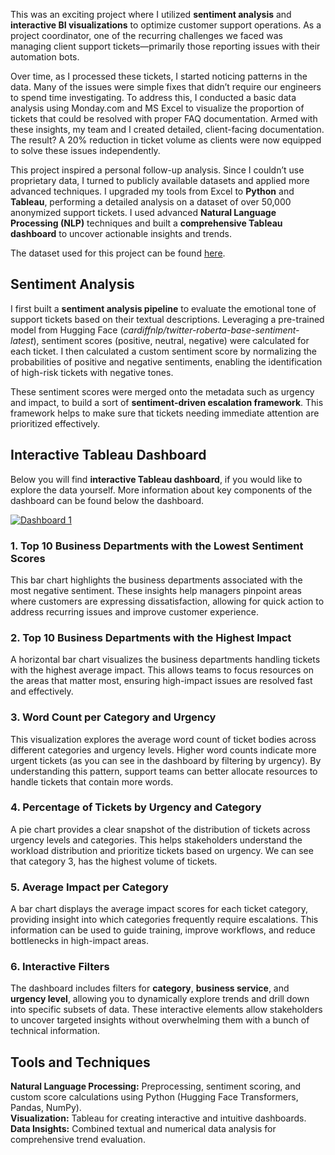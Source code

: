 <!-- title: Interactive Ticket Insights and Trend Analysis Tableau Dashboard -->
<!-- featured_image: https://raw.githubusercontent.com/amberwalker-ds/amberwalker-ds.github.io/master/assets/images/trend-analysis.PNG-->
<!-- categories: data_analysis -->
<!-- <figure>
    <img src="https://raw.githubusercontent.com/amberwalker-ds/amberwalker-ds.github.io/master/assets/images/trend-analysis.PNG" 
    alt="data analysis" width="1000" height="700">
</figure> -->
<body>
    <!DOCTYPE html>
<html lang="en">
<head>
    <meta charset="UTF-8">
    <meta name="viewport" content="width=device-width, initial-scale=1.0">
    <title>Interactive Ticket Insights and Trend Analysis Dashboard</title>
</head>
<body>
<div>
    <p>
        This was an exciting project where I utilized <strong>sentiment analysis</strong> and 
        <strong>interactive BI visualizations</strong> to optimize customer support operations. 
        As a project coordinator, one of the recurring challenges we faced was managing client 
        support tickets—primarily those reporting issues with their automation bots.
    </p>
    <p>
        Over time, as I processed these tickets, I started noticing patterns in the data. 
        Many of the issues were simple fixes that didn’t require our engineers to spend time investigating. 
        To address this, I conducted a basic data analysis using Monday.com and MS Excel to visualize 
        the proportion of tickets that could be resolved with proper FAQ documentation. Armed with these 
        insights, my team and I created detailed, client-facing documentation. The result? A 20% reduction 
        in ticket volume as clients were now equipped to solve these issues independently.
    </p>
    <p>
        This project inspired a personal follow-up analysis. Since I couldn’t use proprietary data, 
        I turned to publicly available datasets and applied more advanced techniques. I upgraded my 
        tools from Excel to <strong>Python</strong> and <strong>Tableau</strong>, performing a detailed 
        analysis on a dataset of over 50,000 anonymized support tickets. I used advanced 
        <strong>Natural Language Processing (NLP)</strong> techniques and built a 
        <strong>comprehensive Tableau dashboard</strong> to uncover actionable insights and trends.
    </p>
    <p>
        The dataset used for this project can be found 
        <a href="https://github.com/karolzak/support-tickets-classification#22-dataset" class="modern-link">
        here</a>.
    </p>
</div>
    <h2>Sentiment Analysis</h2>
    <p>
        I first built a <strong>sentiment analysis pipeline</strong> to evaluate the emotional tone of support tickets based on their textual descriptions. 
        Leveraging a pre-trained model from Hugging Face (<em>cardiffnlp/twitter-roberta-base-sentiment-latest</em>), sentiment scores (positive, neutral, negative) were calculated for 
        each ticket. I then calculated a custom sentiment score by normalizing the probabilities of positive and negative sentiments, enabling the identification of high-risk tickets with negative tones. 
    </p>
    <p>
        These sentiment scores were merged onto the metadata such as urgency and impact, to build a sort of <strong>sentiment-driven escalation framework</strong>. This framework 
        helps to make sure that tickets needing immediate attention are prioritized effectively.
    </p>
    <h2>Interactive Tableau Dashboard</h2>
    <p>Below you will find <strong>interactive Tableau dashboard</strong>, if you would like to explore the data yourself. More information about key components of the dashboard can be found below the dashboard.
    </p>
    <div class='tableauPlaceholder' id='viz1735368220011' style='position: relative'><noscript><a href='#'><img alt='Dashboard 1 ' src='https:&#47;&#47;public.tableau.com&#47;static&#47;images&#47;In&#47;InteractiveTicketInsightsandTrendAnalysisDashboard&#47;Dashboard1&#47;1_rss.png' style='border: none' /></a></noscript><object class='tableauViz'  style='display:none;'><param name='host_url' value='https%3A%2F%2Fpublic.tableau.com%2F' /> <param name='embed_code_version' value='3' /> <param name='site_root' value='' /><param name='name' value='InteractiveTicketInsightsandTrendAnalysisDashboard&#47;Dashboard1' /><param name='tabs' value='no' /><param name='toolbar' value='yes' /><param name='static_image' value='https:&#47;&#47;public.tableau.com&#47;static&#47;images&#47;In&#47;InteractiveTicketInsightsandTrendAnalysisDashboard&#47;Dashboard1&#47;1.png' /> <param name='animate_transition' value='yes' /><param name='display_static_image' value='yes' /><param name='display_spinner' value='yes' /><param name='display_overlay' value='yes' /><param name='display_count' value='yes' /><param name='language' value='en-US' /><param name='filter' value='publish=yes' /></object></div>                <script type='text/javascript'>                    var divElement = document.getElementById('viz1735368220011');                    var vizElement = divElement.getElementsByTagName('object')[0];                    if ( divElement.offsetWidth > 800 ) { vizElement.style.width='1000px';vizElement.style.height='827px';} else if ( divElement.offsetWidth > 500 ) { vizElement.style.width='1000px';vizElement.style.height='827px';} else { vizElement.style.width='100%';vizElement.style.height='1677px';}                     var scriptElement = document.createElement('script');                    scriptElement.src = 'https://public.tableau.com/javascripts/api/viz_v1.js';                    vizElement.parentNode.insertBefore(scriptElement, vizElement);                </script>
    <h3>1. Top 10 Business Departments with the Lowest Sentiment Scores</h3>
    <p>
        This bar chart highlights the business departments associated with the most negative sentiment. These insights help managers pinpoint areas where customers are 
        expressing dissatisfaction, allowing for quick action to address recurring issues and improve customer experience.
    </p>
    <h3>2. Top 10 Business Departments with the Highest Impact</h3>
    <p>
        A horizontal bar chart visualizes the business departments handling tickets with the highest average impact. This allows teams to focus resources on the areas 
        that matter most, ensuring high-impact issues are resolved fast and effectively.
    </p>
    <h3>3. Word Count per Category and Urgency</h3>
    <p>
        This visualization explores the average word count of ticket bodies across different categories and urgency levels. Higher word counts indicate more urgent tickets (as you can see in the dashboard by filtering by urgency). By understanding this pattern, support teams can better allocate resources to handle tickets that contain more words.
    </p>
    <h3>4. Percentage of Tickets by Urgency and Category</h3>
    <p>
        A pie chart provides a clear snapshot of the distribution of tickets across urgency levels and categories. This helps stakeholders understand the workload 
        distribution and prioritize tickets based on urgency. We can see that category 3, has the highest volume of tickets.
    </p>
    <h3>5. Average Impact per Category</h3>
    <p>
        A bar chart displays the average impact scores for each ticket category, providing insight into which categories frequently require escalations. This information 
        can be used to guide training, improve workflows, and reduce bottlenecks in high-impact areas.
    </p>
    <h3>6. Interactive Filters</h3>
    <p>
        The dashboard includes filters for <strong>category</strong>, <strong>business service</strong>, and <strong>urgency level</strong>, allowing you to dynamically 
        explore trends and drill down into specific subsets of data. These interactive elements allow stakeholders to uncover targeted insights without overwhelming them 
        with a bunch of technical information.
    </p>
    <h2>Tools and Techniques</h2>
    <p>
        <strong>Natural Language Processing:</strong> Preprocessing, sentiment scoring, and custom score calculations using Python (Hugging Face Transformers, Pandas, NumPy).<br>
        <strong>Visualization:</strong> Tableau for creating interactive and intuitive dashboards.<br>
        <strong>Data Insights:</strong> Combined textual and numerical data analysis for comprehensive trend evaluation.
    </p>
    <p>
    </p>
</body>
</html>
